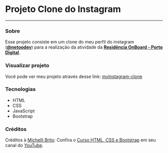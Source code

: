 # Projeto Clone do Instagram

___

### Sobre

Esse projeto consiste em um clone do meu perfil do instagram (<a href="https://www.instagram.com/netoodev" target="_blank">**@netoodev**</a>) para a realização da atividade da <a href="https://www.linkedin.com/showcase/resid%C3%AAncia-onboard/">**Residência OnBoard - Porto Digital**</a>.

### Visualizar projeto

Você pode ver meu projeto através desse link:
[myInstagram-clone](https://netoodev.github.io/myInstagram-clone/)

### Tecnologias

+ HTML
+ CSS
+ JavaScript
+ Bootstrap


### Créditos

Créditos à [Michelli Brito](https://github.com/MichelliBrito): 
Confira o [Curso HTML, CSS e Bootstrap](https://youtube.com/playlist?list=PL8iIphQOyG-Cv3auRYoZtbvzJJrsvdMy-) em seu canal do [YouTube](https://www.youtube.com/@MichelliBrito).